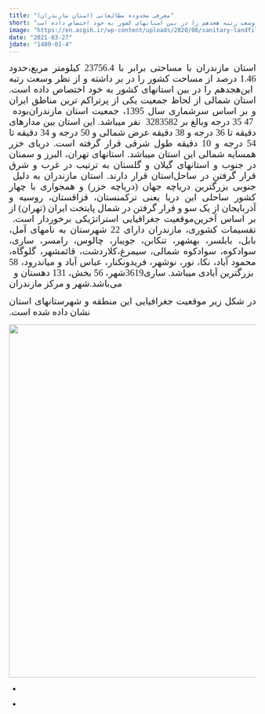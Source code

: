 ```yaml
---
title: "معرفی محدوده مطالعاتی (استان مازندران)"
short: "استان مازندران با مساحتی برابر با 23756.4 کیلومتر مربع،حدود 1.46 درصد از مساحت کشور را در بر داشته و از نظر وسعت رتبه هجدهم را در بین استان­های کشور به خود اختصاص داده است."
image: "https://en.acgih.ir/wp-content/uploads/2020/06/sanitary-landfill-dumaguete.jpg"
date: "2021-03-27"
jdate: "1400-01-4"
---
```


<div class="post">
<div class="body align"><div class="cnt">
<p style="text-align: justify;"><span lang="AR-SA" dir="RTL" style="font-size:14.0pt"><span style="font-family:&quot;B Nazanin&quot;">استان مازندران با مساحتی برابر با 23756.4&nbsp;کیلومتر مربع،حدود 1.46 درصد از مساحت کشور را در بر داشته و از نظر وسعت رتبه هجدهم را در بین استان­های کشور به خود اختصاص داده است.</span></span><span lang="FA" dir="RTL" style="font-size:14.0pt"><span style="font-family:&quot;B Nazanin&quot;"> این استان شمالی از لحاظ جمعیت یکی از پرتراکم ترین مناطق ایران بوده </span></span><span lang="AR-SA" dir="RTL" style="font-size:14.0pt"><span style="font-family:&quot;B Nazanin&quot;">و بر اساس سرشماری سال 1395، جمعیت استان مازندران بالغ بر 3283582 &nbsp;نفر می­باشد. این استان بین مدارهای</span></span><span lang="FA" dir="RTL" style="font-size:14.0pt"><span style="font-family:&quot;B Nazanin&quot;"> 35 درجه و</span></span><span lang="AR-SA" dir="RTL" style="font-size:14.0pt"><span style="font-family:&quot;B Nazanin&quot;"> 47 دقیقه تا 36 درجه و 38 دقیقه عرض شمالی و 50 درجه و 34 دقیقه تا 54 درجه و 10 دقیقه طول شرقی قرار گرفته است. دریای خزر همسایه شمالی این استان می­باشد. استان­های تهران، البرز و سمنان در جنوب و استان­های گیلان و گلستان به ترتیب در غرب و شرق استان قرار دارند. استان مازندران به دلیل </span></span><span lang="FA" dir="RTL" style="font-size:14.0pt"><span style="font-family:&quot;B Nazanin&quot;">قرار گرفتن در ساحل جنوبی بزرگترین دریاچه جهان (دریاچه خزر) و همجواری با چهار کشور ساحلی این دریا یعنی ترکمنستان، قزاقستان، روسیه و آذربایجان از یک سو و قرار گرفتن در شمال پایتخت ایران (تهران) از موقعیت جغرافیایی استراتژیکی برخوردار است.&nbsp;</span></span><span lang="AR-SA" dir="RTL" style="font-size:14.0pt"><span style="font-family:&quot;B Nazanin&quot;">بر اساس آخرین تقسیمات کشوری، مازندران دارای 22 شهرستان به نام­های آمل، بابل، بابلسر، بهشهر، تنکابن، جویبار، چالوس، رامسر، ساری، سوادکوه، سوادکوه شمالی، سیمرغ،کلاردشت، قائمشهر، گلوگاه، محمود آباد، نکا، نور، نوشهر، فریدونکنار، عباس آباد و میاندرود، 58 شهر، 56 بخش، 131 دهستان و &nbsp;</span></span><span lang="FA" dir="RTL" style="font-size:14.0pt"><span style="font-family:&quot;B Nazanin&quot;">3619</span></span><span lang="AR-SA" dir="RTL" style="font-size:14.0pt"><span style="font-family:&quot;B Nazanin&quot;"> آبادی می­باشد. ساری</span></span><span lang="FA" dir="RTL" style="font-size:14.0pt"><span style="font-family:&quot;B Nazanin&quot;">&nbsp;بزرگترین شهر و مرکز مازندران</span></span><span lang="FA" dir="RTL" style="font-size:14.0pt"><span style="font-family:&quot;B Nazanin&quot;">&nbsp;می‌باشد.</span></span></p>
<p style="text-align: justify;"><span lang="FA" dir="RTL" style="font-size:14.0pt"><span style="font-family:&quot;B Nazanin&quot;">در شکل زیر&nbsp;موقعیت جغرافیایی این منطقه و شهرستانهای استان نشان داده شده است. </span></span></p>
<p style="text-align: center;"><a target="_blank" href="//bayanbox.ir/info/535926604165574383/mogheiat"><img height="720" width="1280" src="//bayanbox.ir/view/535926604165574383/mogheiat.jpg"></a></p>
</div></div>
<div class="post_detail">
<div class="cnt">
<div class="det_left">
<ul>
<li class="nobg"><span class="date"></span></li>
</ul>
</div>
<div class="det_right">
<ul>
<li><span class="author"></span></li>
</ul>
</div>
<div class="clear"></div>
</div>
</div></div>
